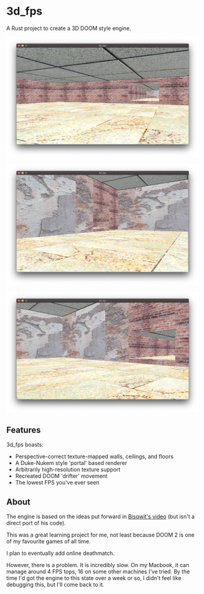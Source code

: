 # 3d_fps

A Rust project to create a 3D DOOM style engine.

![Screenshot 2](screenshots/s2.png)

![Screenshot 1](screenshots/s1.png)

![Screenshot 3](screenshots/s3.png)

## Features

3d_fps boasts:

 - Perspective-correct texture-mapped walls, ceilings, and floors
 - A Duke-Nukem style 'portal' based renderer
 - Arbitrarily high-resolution texture support
 - Recreated DOOM 'drifter' movement
 - The lowest FPS you've ever seen

## About

The engine is based on the ideas put forward in
[Bisqwit's video](https://youtu.be/HQYsFshbkYw)
(but isn't a direct port of his code).

This was a great learning project for me, not
least because DOOM 2 is one of my favourite
games of all time.

I plan to eventually add online deathmatch.

However, there is a problem. It is incredibly
slow. On my Macbook, it can manage around 4 FPS
tops, 16 on some other machines I've tried. By
the time I'd got the engine to this state over
a week or so, I didn't feel like debugging this,
but I'll come back to it.
